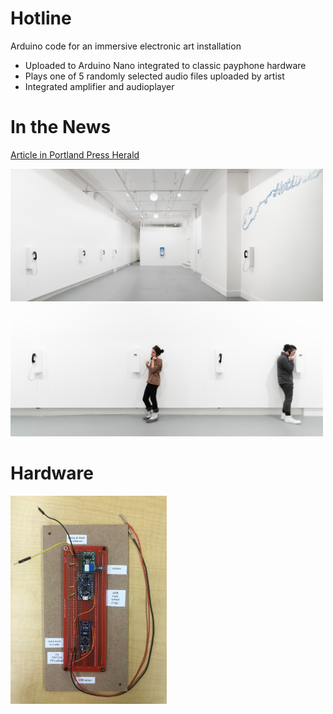 # Hotline
Arduino code for an immersive electronic art installation
- Uploaded to Arduino Nano integrated to classic payphone hardware
- Plays one of 5 randomly selected audio files uploaded by artist
- Integrated amplifier and audioplayer

# In the News  
[Article in Portland Press Herald](https://www.pressherald.com/2019/04/21/at-space-gallery-a-new-exhibition-invites-viewers-to-stand-and-listen/)   

<img src="media/Hotline 1.jpg" alt="Your GIF" width="500">  
<img src="media/Hotline 2.jpg" alt="Your GIF" width="500">  

# Hardware  
<img src="media/Hotline Circuit.JPG" alt="Your GIF" width="250">

